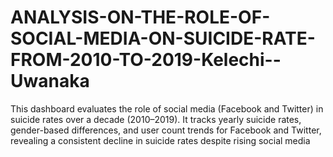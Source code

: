 # ANALYSIS-ON-THE-ROLE-OF-SOCIAL-MEDIA-ON-SUICIDE-RATE-FROM-2010-TO-2019-Kelechi--Uwanaka
This dashboard evaluates the role of social media (Facebook and Twitter) in suicide rates over a decade (2010–2019). It tracks yearly suicide rates, gender-based differences, and user count trends for Facebook and Twitter, revealing a consistent decline in suicide rates despite rising social media

